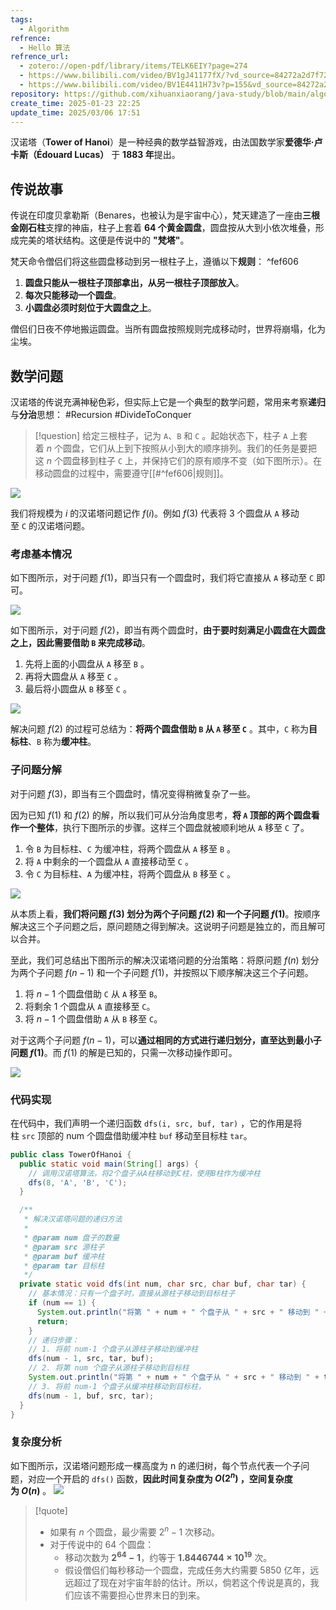 ```yaml
---
tags:
  - Algorithm
refrence:
  - Hello 算法
refrence_url:
  - zotero://open-pdf/library/items/TELK6EIY?page=274
  - https://www.bilibili.com/video/BV1gJ41177fX/?vd_source=84272a2d7f72158b38778819be5bc6ad
  - https://www.bilibili.com/video/BV1E4411H73v?p=155&vd_source=84272a2d7f72158b38778819be5bc6ad
repository: https://github.com/xihuanxiaorang/java-study/blob/main/algorithm-study/divide-to-conquer/src/main/java/fun/xiaorang/study/algorithm/dividetoconquer/TowerOfHanoi.java
create_time: 2025-01-23 22:25
update_time: 2025/03/06 17:51
---
```


汉诺塔（**Tower of Hanoi**）是一种经典的数学益智游戏，由法国数学家**爱德华·卢卡斯（Édouard Lucas）** 于 **1883 年**提出。

## 传说故事

传说在印度贝拿勒斯（Benares，也被认为是宇宙中心），梵天建造了一座由**三根金刚石柱**支撑的神庙，柱子上套着 **64 个黄金圆盘**，圆盘按从大到小依次堆叠，形成完美的塔状结构。这便是传说中的 **"梵塔"**。

梵天命令僧侣们将这些圆盘移动到另一根柱子上，遵循以下**规则**： ^fef606

1. **圆盘只能从一根柱子顶部拿出，从另一根柱子顶部放入**。
2. **每次只能移动一个圆盘**。
3. **小圆盘必须时刻位于大圆盘之上**。

僧侣们日夜不停地搬运圆盘。当所有圆盘按照规则完成移动时，世界将崩塌，化为尘埃。

## 数学问题

汉诺塔的传说充满神秘色彩，但实际上它是一个典型的数学问题，常用来考察**递归**与**分治**思想： #Recursion #DivideToConquer

> [!question]
> 给定三根柱子，记为 `A`、`B` 和 `C` 。起始状态下，柱子 `A` 上套着 $n$ 个圆盘，它们从上到下按照从小到大的顺序排列。我们的任务是要把这 $n$ 个圆盘移到柱子 `C` 上，并保持它们的原有顺序不变（如下图所示）。在移动圆盘的过程中，需要遵守[[#^fef606|规则]]。

![](https://img.xiaorang.fun/202501241908675.png)

我们将规模为 $i$ 的汉诺塔问题记作 $f(i)$。例如 $f(3)$ 代表将 $3$ 个圆盘从 `A` 移动至 `C` 的汉诺塔问题。

### 考虑基本情况

如下图所示，对于问题 $f(1)$，即当只有一个圆盘时，我们将它直接从 `A` 移动至 `C` 即可。

![](https://img.xiaorang.fun/202501241914089.gif)

如下图所示，对于问题 $f(2)$，即当有两个圆盘时，**由于要时刻满足小圆盘在大圆盘之上，因此需要借助 `B` 来完成移动**。

1. 先将上面的小圆盘从 `A` 移至 `B` 。
2. 再将大圆盘从 `A` 移至 `C` 。
3. 最后将小圆盘从 `B` 移至 `C` 。

![](https://img.xiaorang.fun/202501241919881.gif)

解决问题 $f(2)$ 的过程可总结为：**将两个圆盘借助 `B` 从 `A` 移至 `C`** 。其中，`C` 称为**目标柱**、`B` 称为**缓冲柱**。

### 子问题分解

对于问题 $f(3)$，即当有三个圆盘时，情况变得稍微复杂了一些。

因为已知 $f(1)$ 和 $f(2)$ 的解，所以我们可从分治角度思考，**将 `A` 顶部的两个圆盘看作一个整体**，执行下图所示的步骤。这样三个圆盘就被顺利地从 `A` 移至 `C` 了。

1. 令 `B` 为目标柱、`C` 为缓冲柱，将两个圆盘从 `A` 移至 `B` 。
2. 将 `A` 中剩余的一个圆盘从 `A` 直接移动至 `C` 。
3. 令 `C` 为目标柱、`A` 为缓冲柱，将两个圆盘从 `B` 移至 `C` 。

![](https://img.xiaorang.fun/202501242207115.gif)

从本质上看，**我们将问题 $f(3)$ 划分为两个子问题 $f(2)$ 和一个子问题 $f(1)$**。按顺序解决这三个子问题之后，原问题随之得到解决。这说明子问题是独立的，而且解可以合并。

至此，我们可总结出下图所示的解决汉诺塔问题的分治策略：将原问题 $f(n)$ 划分为两个子问题 $f(n−1)$ 和一个子问题 $f(1)$，并按照以下顺序解决这三个子问题。

1. 将 $n−1$ 个圆盘借助 `C` 从 `A` 移至 `B`。
2. 将剩余 $1$ 个圆盘从 `A` 直接移至 `C`。
3. 将 $n−1$ 个圆盘借助 `A` 从 `B` 移至 `C`。

对于这两个子问题 $f(n−1)$，可以**通过相同的方式进行递归划分，直至达到最小子问题 $f(1)$**。而 $f(1)$ 的解是已知的，只需一次移动操作即可。

![](https://img.xiaorang.fun/202501242214958.png)

### 代码实现

在代码中，我们声明一个递归函数 `dfs(i, src, buf, tar)` ，它的作用是将柱 `src` 顶部的 num 个圆盘借助缓冲柱 `buf` 移动至目标柱 `tar`。

```java
public class TowerOfHanoi {
  public static void main(String[] args) {
    // 调用汉诺塔算法，将2个盘子从A柱移动到C柱，使用B柱作为缓冲柱
    dfs(8, 'A', 'B', 'C');
  }

  /**
   * 解决汉诺塔问题的递归方法
   *
   * @param num 盘子的数量
   * @param src 源柱子
   * @param buf 缓冲柱
   * @param tar 目标柱
   */
  private static void dfs(int num, char src, char buf, char tar) {
    // 基本情况：只有一个盘子时，直接从源柱子移动到目标柱子
    if (num == 1) {
      System.out.println("将第 " + num + " 个盘子从 " + src + " 移动到 " + tar);
      return;
    }
    // 递归步骤：
    // 1. 将前 num-1 个盘子从源柱子移动到缓冲柱
    dfs(num - 1, src, tar, buf);
    // 2. 将第 num 个盘子从源柱子移动到目标柱
    System.out.println("将第 " + num + " 个盘子从 " + src + " 移动到 " + tar);
    // 3. 将前 num-1 个盘子从缓冲柱移动到目标柱，
    dfs(num - 1, buf, src, tar);
  }
}
```

### 复杂度分析

如下图所示，汉诺塔问题形成一棵高度为 n 的递归树，每个节点代表一个子问题，对应一个开启的 `dfs()` 函数，**因此时间复杂度为 $O(2^n)$ ，空间复杂度为 $O(n)$** 。
![](https://img.xiaorang.fun/202502042311122.png)

> [!quote]
> - 如果有 $n$ 个圆盘，最少需要 $2^n - 1$ 次移动。
> - 对于传说中的 64 个圆盘：
>   - 移动次数为 **$2^{64} - 1$**，约等于 **$1.8446744 \times 10^{19}$** 次。
>   - 假设僧侣们每秒移动一个圆盘，完成任务大约需要 5850 亿年，远远超过了现在对宇宙年龄的估计。所以，倘若这个传说是真的，我们应该不需要担心世界末日的到来。
